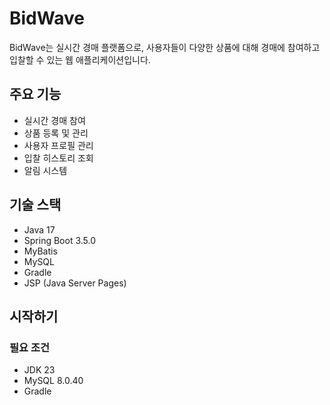 # BidWave

BidWave는 실시간 경매 플랫폼으로, 사용자들이 다양한 상품에 대해 경매에 참여하고 입찰할 수 있는 웹 애플리케이션입니다.

## 주요 기능

- 실시간 경매 참여
- 상품 등록 및 관리
- 사용자 프로필 관리
- 입찰 히스토리 조회
- 알림 시스템

## 기술 스택

- Java 17
- Spring Boot 3.5.0
- MyBatis
- MySQL
- Gradle
- JSP (Java Server Pages)

## 시작하기

### 필요 조건

- JDK 23
- MySQL 8.0.40
- Gradle
